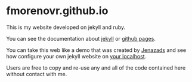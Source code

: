 fmorenovr.github.io
=====================
This is my website developed on jekyll and ruby.

You can see the documentation about [jekyll][jekyll-home] or [github pages][github-pages].

You can take this web like a demo that was created by [Jenazads][jen-profile] and see how configure your own jekyll website on [your localhost][jekyll-localhost].

Users are free to copy and re-use any and all of the code contained here without contact with me.

[jekyll-home]:      https://jekyllrb.com/
[github-pages]:     https://guides.github.com/features/pages/
[jen-profile]:      https://github.com/Jenazads/
[jekyll-localhost]: https://jenazads.github.io/webservices/Jekyll-a-setting-up-guide

